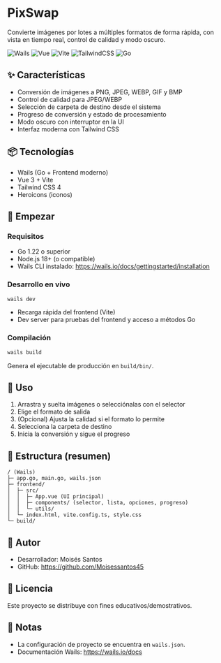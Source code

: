 # PixSwap

Convierte imágenes por lotes a múltiples formatos de forma rápida, con vista en tiempo real, control de calidad y modo oscuro.

<p align="left">
  <img alt="Wails" src="https://img.shields.io/badge/Wails-v2-24A1C1?logo=go&logoColor=white" />
  <img alt="Vue" src="https://img.shields.io/badge/Vue-3-42b883?logo=vue.js&logoColor=white" />
  <img alt="Vite" src="https://img.shields.io/badge/Vite-7-646CFF?logo=vite&logoColor=white" />
  <img alt="TailwindCSS" src="https://img.shields.io/badge/TailwindCSS-4-06B6D4?logo=tailwindcss&logoColor=white" />
  <img alt="Go" src="https://img.shields.io/badge/Go-1.22+-00ADD8?logo=go&logoColor=white" />
</p>

## ✨ Características
- Conversión de imágenes a PNG, JPEG, WEBP, GIF y BMP
- Control de calidad para JPEG/WEBP
- Selección de carpeta de destino desde el sistema
- Progreso de conversión y estado de procesamiento
- Modo oscuro con interruptor en la UI
- Interfaz moderna con Tailwind CSS

## 📦 Tecnologías
- Wails (Go + Frontend moderno)
- Vue 3 + Vite
- Tailwind CSS 4
- Heroicons (iconos)

## 🚀 Empezar

### Requisitos
- Go 1.22 o superior
- Node.js 18+ (o compatible)
- Wails CLI instalado: https://wails.io/docs/gettingstarted/installation

### Desarrollo en vivo
```bash
wails dev
```
- Recarga rápida del frontend (Vite)
- Dev server para pruebas del frontend y acceso a métodos Go

### Compilación
```bash
wails build
```
Genera el ejecutable de producción en `build/bin/`.

## 🧭 Uso
1. Arrastra y suelta imágenes o selecciónalas con el selector
2. Elige el formato de salida
3. (Opcional) Ajusta la calidad si el formato lo permite
4. Selecciona la carpeta de destino
5. Inicia la conversión y sigue el progreso

## 📁 Estructura (resumen)
```
/ (Wails)
├─ app.go, main.go, wails.json
├─ frontend/
│  ├─ src/
│  │  ├─ App.vue (UI principal)
│  │  ├─ components/ (selector, lista, opciones, progreso)
│  │  └─ utils/
│  └─ index.html, vite.config.ts, style.css
└─ build/
```

## 👤 Autor
- Desarrollador: Moisés Santos  
- GitHub: https://github.com/Moisessantos45

## 📜 Licencia
Este proyecto se distribuye con fines educativos/demostrativos.

## 📝 Notas
- La configuración de proyecto se encuentra en `wails.json`.
- Documentación Wails: https://wails.io/docs
